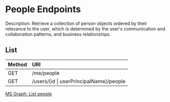 # People Endpoints
Description: Retrieve a collection of person objects ordered by their relevance to the user, which is determined by the user's communication and collaboration patterns, and business relationships.  

## List
| Method   | URI |
| :------- | :------- |
| GET      | /me/people    |
| GET      | /users/{id \| userPrincipalName}/people |

[MS Graph: List people](https://learn.microsoft.com/en-us/graph/api/user-list-people?view=graph-rest-1.0&tabs=http)
